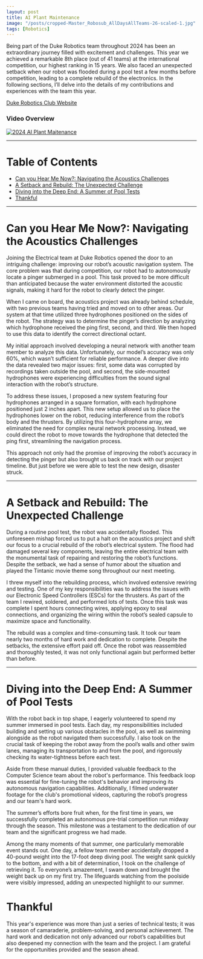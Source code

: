 ```yaml
---
layout: post
title: AI Plant Maintenance
image: "/posts/cropped-Master_Robosub_AllDaysAllTeams-26-scaled-1.jpg"
tags: [Robotics]
---
```


Being part of the Duke Robotics team throughout 2024 has been an extraordinary journey filled with excitement and challenges. This year we achieved a remarkable 8th place (out of 41 teams) at the international competition, our highest ranking in 15 years. We also faced an unexpected setback when our robot was flooded during a pool test a few months before competition, leading to a complete rebuild of the electronics. In the following sections, I’ll delve into the details of my contributions and experiences with the team this year.

<a href="https://www.duke-robotics.com" target="_blank">Duke Robotics Club Website</a>

### Video Overview
[![2024 AI Plant Maitenance](https://img.youtube.com/vi/hP1Sr-XBpaE/maxresdefault.jpg)](https://www.youtube.com/watch?v=W6LuD98H4Ts)

___

# Table of Contents

- [Can you Hear Me Now?: Navigating the Acoustics Challenges](#acoustics-challenges)
- [A Setback and Rebuild: The Unexpected Challenge](#setback-rebuild)
- [Diving into the Deep End: A Summer of Pool Tests](#pool-tests)
- [Thankful](#thankful)

___

# Can you Hear Me Now?: Navigating the Acoustics Challenges <a name="acoustics-challenges"></a>


Joining the Electrical team at Duke Robotics opened the door to an intriguing challenge: improving our robot’s acoustic navigation system. The core problem was that during competition, our robot had to autonomously locate a pinger submerged in a pool. This task proved to be more difficult than anticipated because the water environment distorted the acoustic signals, making it hard for the robot to clearly detect the pinger.

When I came on board, the acoustics project was already behind schedule, with two previous teams having tried and moved on to other areas. Our system at that time utilized three hydrophones positioned on the sides of the robot. The strategy was to determine the pinger’s direction by analyzing which hydrophone received the ping first, second, and third. We then hoped to use this data to identify the correct directional octant.

My initial approach involved developing a neural network with another team member to analyze this data. Unfortunately, our model’s accuracy was only 60%, which wasn’t sufficient for reliable performance. A deeper dive into the data revealed two major issues: first, some data was corrupted by recordings taken outside the pool, and second, the side-mounted hydrophones were experiencing difficulties from the sound signal interaction with the robot’s structure.

To address these issues, I proposed a new system featuring four hydrophones arranged in a square formation, with each hydrophone positioned just 2 inches apart. This new setup allowed us to place the hydrophones lower on the robot, reducing interference from the robot’s body and the thrusters. By utilizing this four-hydrophone array, we eliminated the need for complex neural network processing. Instead, we could direct the robot to move towards the hydrophone that detected the ping first, streamlining the navigation process.

This approach not only had the promise of improving the robot’s accuracy in detecting the pinger but also brought us back on track with our project timeline. But just before we were able to test the new design, disaster struck.

___

# A Setback and Rebuild: The Unexpected Challenge <a name="setback-rebuild"></a>

During a routine pool test, the robot was accidentally flooded. This unforeseen mishap forced us to put a halt on the acoustics project and shift our focus to a crucial rebuild of the robot’s electrical system. The flood had damaged several key components, leaving the entire electrical team with the monumental task of repairing and restoring the robot’s functions. Despite the setback, we had a sense of humor about the situation and played the Tintanic movie theme song throughout our next meeting.

I threw myself into the rebuilding process, which involved extensive rewiring and testing. One of my key responsibilities was to address the issues with our Electronic Speed Controllers (ESCs) for the thrusters. As part of the team I rewired, soldered, and performed lots of tests. Once this task was complete I spent hours connecting wires, applying epoxy to seal connections, and organizing the wiring within the robot’s sealed capsule to maximize space and functionality.

The rebuild was a complex and time-consuming task. It took our team nearly two months of hard work and dedication to complete. Despite the setbacks, the extensive effort paid off. Once the robot was reassembled and thoroughly tested, it was not only functional again but performed better than before.

___

# Diving into the Deep End: A Summer of Pool Tests <a name="pool-tests"></a>

With the robot back in top shape, I eagerly volunteered to spend my summer immersed in pool tests. Each day, my responsibilities included building and setting up various obstacles in the pool, as well as swimming alongside as the robot navigated them successfully. I also took on the crucial task of keeping the robot away from the pool’s walls and other swim lanes, managing its transportation to and from the pool, and rigorously checking its water-tightness before each test.

Aside from these manual duties, I provided valuable feedback to the Computer Science team about the robot's performance. This feedback loop was essential for fine-tuning the robot's behavior and improving its autonomous navigation capabilities. Additionally, I filmed underwater footage for the club's promotional videos, capturing the robot’s progress and our team's hard work.

The summer’s efforts bore fruit when, for the first time in years, we successfully completed an autonomous pre-trial competition run midway through the season. This milestone was a testament to the dedication of our team and the significant progress we had made.

Among the many moments of that summer, one particularly memorable event stands out. One day, a fellow team member accidentally dropped a 40-pound weight into the 17-foot deep diving pool. The weight sank quickly to the bottom, and with a bit of determination, I took on the challenge of retrieving it. To everyone’s amazement, I swam down and brought the weight back up on my first try. The lifeguards watching from the poolside were visibly impressed, adding an unexpected highlight to our summer.

# Thankful <a name="thankful"></a>

This year's experience was more than just a series of technical tests; it was a season of camaraderie, problem-solving, and personal achievement. The hard work and dedication not only advanced our robot’s capabilities but also deepened my connection with the team and the project. I am grateful for the opportunities provided and the season ahead.


